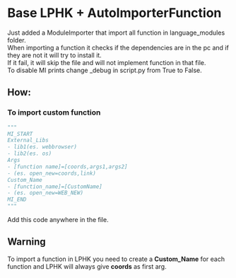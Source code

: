 # Base LPHK + AutoImporterFunction

Just added a ModuleImporter that import all function in language_modules folder.\
When importing a function it checks if the dependencies are in the pc and if they are not it will try to install it.\
If it fail, it will skip the file and will not implement function in that file.\
To disable MI prints change _debug in script.py from True to False.
## How: 
### To import custom function
```python
"""		
MI_START
External_Libs
- lib1(es. webbrowser)	
- lib2(es. os)	
Args
- [function name]=[coords,args1,args2]	
- (es. open_new=coords,link)	
Custom_Name
- [function_name]=[CustomName]	
- (es. open_new=WEB_NEW)	
MI_END	
"""
```
Add this code anywhere in the file.	

## Warning
To import a function in LPHK you need to create a **Custom_Name** for each function and LPHK will always give **coords** as first arg.
